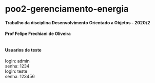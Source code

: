 # poo2-gerenciamento-energia

#### Trabalho da disciplina Desenvolvimento Orientado a Objetos - 2020/2 </br>
#### Prof Felipe Frechiani de Oliveira </br> </br>

#### Usuarios de teste </br>
login: admin </br>
senha: 1234 </br>
login: teste </br>
senha: 123456 </br>
